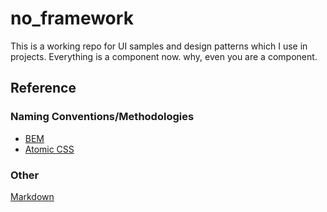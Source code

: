 # no_framework
This is a working repo for UI samples and design patterns which I use in projects. Everything is a component now. why, even you are a component.

## Reference
### Naming Conventions/Methodologies
* [BEM](https://gist.github.com/ingdir/0b211b9253c376f9cfa5)
* [Atomic CSS](https://acss.io/guides/syntax.html)

### Other
[Markdown](https://github.com/adam-p/markdown-here/wiki/Markdown-Cheatsheet)
